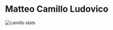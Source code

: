 # Matteo Camillo Ludovico

![camillo stats](https://github-readme-stats.vercel.app/api?username=caamillo&show_icons=true&title_color=a866ff&bg_color=dcd0ff&icon_color=a866ff)
